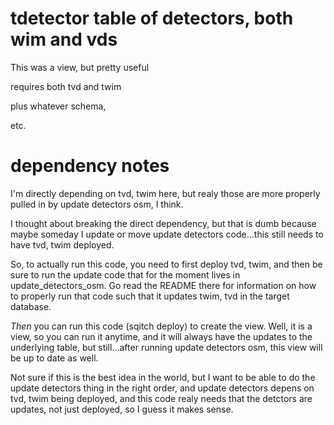 # tdetector table of detectors, both wim and vds

This was a view, but pretty useful

requires both tvd and twim

plus whatever schema,

etc.



# dependency notes

I'm directly depending on tvd, twim here, but realy those are more
properly pulled in by update detectors osm, I think.

I thought about breaking the direct dependency, but that is dumb
because maybe someday I update or move update detectors code...this
still needs to have tvd, twim deployed.

So, to actually run this code, you need to first deploy tvd, twim, and
then be sure to run the update code that for the moment lives in
update_detectors_osm.  Go read the README there for information on how
to properly run that code such that it updates twim, tvd in the target
database.

*Then* you can run this code (sqitch deploy) to create the view.
Well, it is a view, so you can run it anytime, and it will always have
the updates to the underlying table, but still...after running update
detectors osm, this view will be up to date as well.



Not sure if this is the best idea in the world, but I want to be able to
do the update detectors thing in the right order, and update detectors
depens on tvd, twim being deployed, and this code realy needs that the
detctors are updates, not just deployed, so I guess it makes sense.

